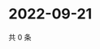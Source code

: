 # 2022-09-21

共 0 条

<!-- BEGIN WEIBO -->
<!-- 最后更新时间 Wed Sep 21 2022 19:15:57 GMT+0800 (China Standard Time) -->

<!-- END WEIBO -->
